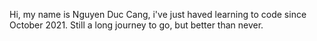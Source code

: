 Hi, my name is Nguyen Duc Cang, i've just haved learning to code since October 2021. Still a long journey to go, but better than never.
